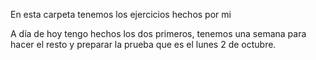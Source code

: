 En esta carpeta tenemos los ejercicios hechos por mi 


A día de hoy tengo hechos los dos primeros, tenemos una semana para hacer
el resto y preparar la prueba que es el lunes 2 de octubre.
